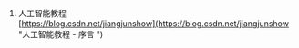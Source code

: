 1. 人工智能教程<br>[https://blog.csdn.net/jiangjunshow](https://blog.csdn.net/jiangjunshow "人工智能教程 - 序言 ")